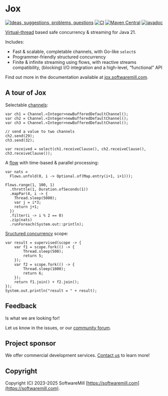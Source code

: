 # Jox

[![Ideas, suggestions, problems, questions](https://img.shields.io/badge/Discourse-ask%20question-blue)](https://softwaremill.community/c/open-source/11)
[![CI](https://github.com/softwaremill/jox/workflows/CI/badge.svg)](https://github.com/softwaremill/jox/actions?query=workflow%3A%22CI%22)
[![Maven Central](https://maven-badges.herokuapp.com/maven-central/com.softwaremill.jox/channels/badge.svg)](https://maven-badges.herokuapp.com/maven-central/com.softwaremill.jox/channels)
[![javadoc](https://javadoc.io/badge2/com.softwaremill.jox/channels/javadoc.svg)](https://javadoc.io/doc/com.softwaremill.jox/channels)

[Virtual-thread](https://docs.oracle.com/en/java/javase/21/core/virtual-threads.html) based safe concurrency & streaming
for Java 21.

Includes:

* Fast & scalable, completable channels, with Go-like `select`s
* Programmer-friendly structured concurrency
* Finite & infinite streaming using flows, with reactive streams compatibility, (blocking) I/O integration and a
  high-level, “functional” API

Find out more in the documentation available at [jox.softwaremill.com](https://jox.softwaremill.com/).

## A tour of Jox

Selectable [channels](https://jox.softwaremill.com/channels.md):

```
var ch1 = Channel.<Integer>newBufferedDefaultChannel();
var ch2 = Channel.<Integer>newBufferedDefaultChannel();
var ch3 = Channel.<Integer>newBufferedDefaultChannel();

// send a value to two channels
ch2.send(29);
ch3.send(32);

var received = select(ch1.receiveClause(), ch2.receiveClause(), ch3.receiveClause());
```

A [flow](https://jox.softwaremill.com/flows.md) with time-based & parallel processing:

```
var nats =
  Flows.unfold(0, i -> Optional.of(Map.entry(i+1, i+1)));
 
Flows.range(1, 100, 1)
  .throttle(1, Duration.ofSeconds(1))
  .mapPar(4, i -> {
    Thread.sleep(5000);
    var j = i*3;
    return j+1;
  })
  .filter(i -> i % 2 == 0)
  .zip(nats)
  .runForeach(System.out::println);
```

[Sructured concurrency](https://jox.softwaremill.com/structured.md) scope:

```
var result = supervised(scope -> {
    var f1 = scope.fork(() -> {
        Thread.sleep(500);
        return 5;
    });
    var f2 = scope.fork(() -> {
        Thread.sleep(1000);
        return 6;
    });
    return f1.join() + f2.join();
});
System.out.println("result = " + result);
```

## Feedback

Is what we are looking for!

Let us know in the issues, or our [community forum](https://softwaremill.community/c/open-source/11).

## Project sponsor

We offer commercial development services. [Contact us](https://softwaremill.com) to learn more!

## Copyright

Copyright (C) 2023-2025 SoftwareMill [https://softwaremill.com](https://softwaremill.com).
